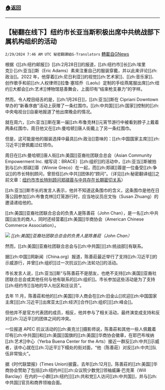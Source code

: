 ###  [:house:返回](README.md)
---


## 【秘翻在线下】纽约市长亚当斯积极出席中共统战部下属机构组织的活动
`2/29/2024 7:46 AM UTC 秘密翻譯組G-Translators` [轉載自GNews](https://gnews.org/articles/2352112)

根据《[[zh:纽约邮报]]》[[zh:2月28日]]的报道，[[zh:纽约市]]长[[zh:埃里克]]·[[zh:亚当]]斯（Eric Adams）素来注重自己的服装穿戴，并以此来评论[[zh:政治]]。2022 年，他穿着[[zh:尼日利亚]]的视觉[[zh:艺术家]]、[[zh:音乐家]]、创作歌手和前[[zh:人权律师]]拉鲁·塞班乔（Laolu）定制的手绘燕尾服出席[[zh:纽约]]大都会[[zh:艺术]]博物馆慈善舞会，上面印有“结束枪支暴力”的字样。

然而，令人瞠目结舌的是，[[zh:1月26日]]，[[zh:亚当]]斯在 Cipriani Downtown 举办的“新春序曲”活动上获赠了一条红围巾。[[zh:中共国]][[zh:国家]]控制的[[zh:中央电视台]]自豪地报道了他出席晚会的情况。

就在周六，[[zh:亚当]]斯在第一届[[zh:布鲁克林]]元宵节游行中被看到脖子上戴着两条红围巾，周日他又在[[zh:曼哈顿]]唐人街戴上了另一条红围巾。

但是，这可能是他的服装选择中最具[[zh:政治]]意味的：[[zh:中国国家主席]][[zh:习近平]]曾佩戴过红领巾。

周日在[[zh:曼哈顿]]唐人街[[zh:美国]]亚裔社团联合总会（Asian Community Empowerment Inc. 缩写词：BRACE）[[zh:组织]]的活动中，[[zh:亚当]]斯被拍到与[[zh:郑祺]]蓉（Winnie Greco）在一起，而[[zh:郑祺]]蓉是一位备受[[zh:争议]]的市长特别顾问，曾担任[[zh:中共]]团体的“顾问”。（详见[[zh:秘密翻译组]]之前文章：[纽约市市长特别顾问郑祺蓉与中共存在长期密切关系](https://gnews.org/m/1667555)）

[[zh:亚当]]斯市长的发言人表示，他并不知道这条围巾的含义，这条围巾是他在日落公园参加[[zh:布鲁克林]]灯笼游行时，应当地议员庄文怡（Susan Zhuang）的邀请递给他的。

[[zh:美国]]亚裔社团联合总会的负责人是陈善莊（John Chan），是一名[[zh:中共国]]出生的商人，同时还经营着[[zh:美国]]华商协会（American Chinese Commerce Association）。


![](ipfs://Qma4gE9r3JWTRZCBmj6Jn6rdVAbMzbpv5mCB6NvtaM21kR?.png)
*[[zh:美国]]亚裔社团联合总会的负责人是陈善莊（John Chan）*

然而，[[zh:美国]]亚裔社团联合总会与[[zh:中共国]][[zh:统战部]]有联系。

据[[zh:中国]]网新闻（China.org）报道，陈善莊最近举行了支持[[zh:习近平]]的示威游行，并曾[[zh:组织]]过一次抗议[[zh:法轮功]]的活动。

市长发言人说，[[zh:亚当]]斯“与陈善莊不是朋友，也绝不支持[[zh:美国]]亚裔社团联合总会或其他任何与他有联系的[[zh:组织]]。市长参加这些活动是为了支持[[zh:纽约市]]当地的华人社区和庄议员”。

去年 11 月，陈善莊和他的[[zh:美国]]华人商会在[[zh:旧金山]]欢迎[[zh:中国国家主席]][[zh:习近平]]出席亚太[[zh:经济]]合作[[zh:组织]][[zh:峰会]]。

但他并不是官方代表团的成员，相反，他并参与了相关活动，最终演变成支持和反对[[zh:习近平]]的团体之间的冲突。

一位报道 APEC 抗议活动的[[zh:奥克兰]]摄影师说，陈善莊和其他一些人佩戴着印有[[zh:中共国]]和[[zh:美国]]国旗的[[zh:美国]]华商协会徽章，在耶巴布埃纳[[zh:艺术]]中心（Yerba Buena Center for the Arts）接近一群反[[zh:中共]]示威者，该中心就在[[zh:习近平]]下榻处的街对面，“他（陈善莊）对反[[zh:中共]]队伍非常恼火”。

据《时代联盟报》(Times Union)披露，去年[[zh:12月]]，陈善莊的[[zh:美国]]华商协会赞助了包括[[zh:纽约州]][[zh:众议院少数党]]领袖威廉·巴克莱（Will Barclay）在内的一小群[[zh:纽约]][[zh:共和党]]人访问[[zh:中共国]]，并与[[zh:中共国]]官员和商界领袖会面。

